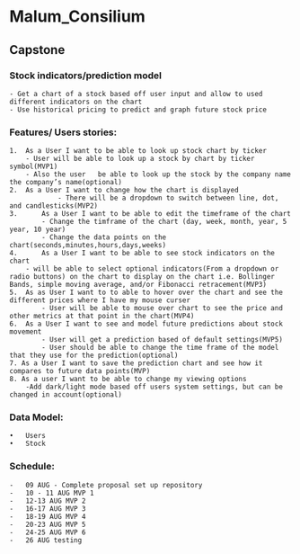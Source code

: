# Malum_Consilium
## Capstone


### Stock indicators/prediction model 
	- Get a chart of a stock based off user input and allow to used different indicators on the chart
	- Use historical pricing to predict and graph future stock price
### Features/ Users stories:
	1.	As a User I want to be able to look up stock chart by ticker
	   	- User will be able to look up a stock by chart by ticker symbol(MVP1)
	   	- Also the user   be able to look up the stock by the company name the company’s name(optional)
	2.	As a User I want to change how the chart is displayed
	    		- There will be a dropdown to switch between line, dot, and candlesticks(MVP2)
  	3.  	As a User I want to be able to edit the timeframe of the chart
      		- Change the timframe of the chart (day, week, month, year, 5 year, 10 year)
      		- Change the data points on the chart(seconds,minutes,hours,days,weeks)
  	4.  	As a User I want to be able to see stock indicators on the chart
		- will be able to select optional indicators(From a dropdown or radio buttons) on the chart to display on the chart i.e. Bollinger Bands, simple moving average, and/or Fibonacci retracement(MVP3)
	5.	As as User I want to to able to hover over the chart and see the different prices where I have my mouse curser
	    	- User will be able to mouse over chart to see the price and other metrics at that point in the chart(MVP4)
  	6. 	As a User I want to see and model future predictions about stock movement
      		- User will get a prediction based of default settings(MVP5)
      		- User should be able to change the time frame of the model that they use for the prediction(optional)
  	7. As a User I want to save the prediction chart and see how it compares to future data points(MVP)
  	8. As a user I want to be able to change my viewing options
      	-Add dark/light mode based off users system settings, but can be changed in account(optional)

### Data Model:
	•	Users
	•	Stock

### Schedule:
	-	09 AUG - Complete proposal set up repository
	-	10 - 11 AUG MVP 1
	-	12-13 AUG MVP 2
	-	16-17 AUG MVP 3
	-	18-19 AUG MVP 4
	-	20-23 AUG MVP 5
	-	24-25 AUG MVP 6
	-	26 AUG testing
